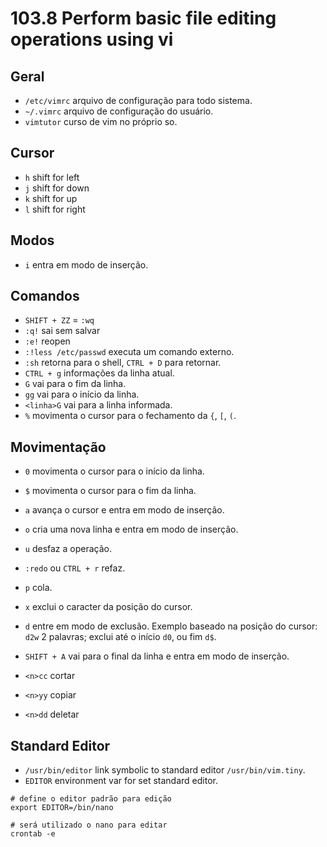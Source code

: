 # 103.8 Perform basic file editing operations using vi

## Geral
* `/etc/vimrc` arquivo de configuração para todo sistema.
* `~/.vimrc` arquivo de configuração do usuário.
* `vimtutor` curso de vim no próprio so.

## Cursor
* `h` shift for left
* `j` shift for down
* `k` shift for up
* `l` shift for right

## Modos

* `i` entra em modo de inserção.

## Comandos
* `SHIFT + ZZ` = `:wq`
* `:q!` sai sem salvar
* `:e!` reopen
* `:!less /etc/passwd` executa um comando externo.
* `:sh` retorna para o shell, `CTRL + D` para retornar.
* `CTRL + g` informações da linha atual.
* `G` vai para o fim da linha.
* `gg` vai para o início da linha.
* `<linha>G` vai para a linha informada.
* `%` movimenta o cursor para o fechamento da `{`, `[`, `(`.

## Movimentação
* `0` movimenta o cursor para o início da linha.
* `$` movimenta o cursor para o fim da linha.
* `a` avança o cursor e entra em modo de inserção.
* `o` cria uma nova linha e entra em modo de inserção.
* `u` desfaz a operação.
* `:redo` ou `CTRL + r` refaz.
* `p` cola.
* `x` exclui o caracter da posição do cursor.
* `d` entre em modo de exclusão. Exemplo baseado na posição do cursor: `d2w` 2 palavras; exclui até o início `d0`, ou fim `d$`.
* `SHIFT + A` vai para o final da linha e entra em modo de inserção.

* `<n>cc` cortar
* `<n>yy` copiar
* `<n>dd` deletar

## Standard Editor

* `/usr/bin/editor` link symbolic to standard editor `/usr/bin/vim.tiny`.
* `EDITOR` environment var for set standard editor.

```shell
# define o editor padrão para edição
export EDITOR=/bin/nano

# será utilizado o nano para editar
crontab -e
```
